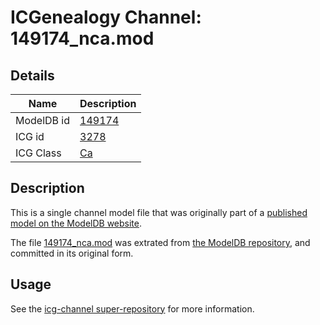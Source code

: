# ICGenealogy Channel: 149174\_nca.mod

## Details

Name | Description
---- | -----------
ModelDB id | [149174](http://senselab.med.yale.edu/ModelDB/ShowModel.cshtml?model=149174)
ICG id | [3278](http://icg.neurotheory.ox.ac.uk/channels/3/3278)
ICG Class | [Ca](http://icg.neurotheory.ox.ac.uk/channels/3)

## Description

This is a single channel model file that was originally part of a [published model on the ModelDB website](http://senselab.med.yale.edu/mModelDB/ShowModel.cshtml?model=149174).

The file [149174\_nca.mod](149174_nca.mod) was extrated from [the ModelDB repository](http://senselab.med.yale.edu/ModelDB/ShowModel.cshtml?model=149174), and committed in its original form.

## Usage

See the [icg-channel super-repository](https://github.com/icgenealogy/icg-channels) for more information.